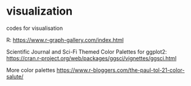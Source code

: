# visualization
codes for visualisation

R: 
https://www.r-graph-gallery.com/index.html

Scientific Journal and Sci-Fi Themed Color Palettes for ggplot2: 
https://cran.r-project.org/web/packages/ggsci/vignettes/ggsci.html

More color palettes
https://www.r-bloggers.com/the-paul-tol-21-color-salute/
